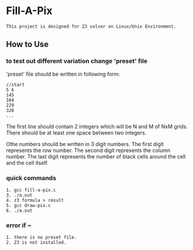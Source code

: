 # Fill-A-Pix

```
This project is designed for Z3 solver on Linux/Unix Environment.
```

## How to Use

### to test out different variation change 'preset' file
'preset' file should be written in following form:
```
//start 
5 6
145
164
229
328
...
```

The first line should contain 2 integers which will be N and M of NxM grids.
There should be at least one space between two integers.

Othe numbers should be written in 3 digit numbers.
The first digit represents the row number.
The second digit represents the column number.
The last digit represents the number of black cells around the cell and the cell itself.

### quick commands
```
1. gcc fill-a-pix.c
3. ./a.out
4. z3 formula > result
5. gcc draw-pix.c
6. ./a.out
```

### error if ~
```
1. there is no preset file.
2. Z3 is not installed.
```
